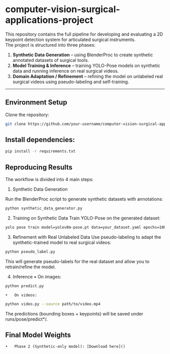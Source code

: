 # computer-vision-surgical-applications-project

This repository contains the full pipeline for developing and evaluating a 2D keypoint detection system for articulated surgical instruments.  
The project is structured into three phases:  

1. **Synthetic Data Generation** – using BlenderProc to create synthetic annotated datasets of surgical tools.  
2. **Model Training & Inference** – training YOLO-Pose models on synthetic data and running inference on real surgical videos.  
3. **Domain Adaptation / Refinement** – refining the model on unlabeled real surgical videos using pseudo-labeling and self-training.

---

##  Environment Setup

Clone the repository:

```bash
git clone https://github.com/your-username/computer-vision-surgical-applications-project.git
```
## Install dependencies:
```bash
pip install -r requirements.txt
```
## Reproducing Results
The workflow is divided into 4 main steps:

1. Synthetic Data Generation

Run the BlenderProc script to generate synthetic datasets with annotations:
```bash
python synthetic_data_generator.py
```
2. Training on Synthetic Data
Train YOLO-Pose on the generated dataset:
```bash
yolo pose train model=yolov8m-pose.pt data=your_dataset.yaml epochs=100 imgsz=640
```
3. Refinement with Real Unlabeled Data
Use pseudo-labeling to adapt the synthetic-trained model to real surgical videos:
```bash
python pseudo_label.py
```
This will generate pseudo-labels for the real dataset and allow you to retrain/refine the model.

4. Inference
	•	On images:
```bash
python predict.py
```
	•	On videos:
 ```bash
 python video.py --source path/to/video.mp4
```
The predictions (bounding boxes + keypoints) will be saved under runs/pose/predict*/.

##  Final Model Weights
	•	Phase 2 (Synthetic-only model): [Download here]()
 


